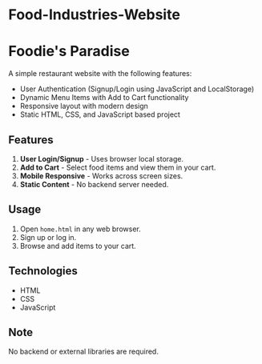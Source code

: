 # Food-Industries-Website
# Foodie's Paradise

A simple restaurant website with the following features:
- User Authentication (Signup/Login using JavaScript and LocalStorage)
- Dynamic Menu Items with Add to Cart functionality
- Responsive layout with modern design
- Static HTML, CSS, and JavaScript based project

## Features

1. **User Login/Signup** - Uses browser local storage.
2. **Add to Cart** - Select food items and view them in your cart.
3. **Mobile Responsive** - Works across screen sizes.
4. **Static Content** - No backend server needed.

## Usage

1. Open `home.html` in any web browser.
2. Sign up or log in.
3. Browse and add items to your cart.

## Technologies

- HTML
- CSS
- JavaScript

## Note

No backend or external libraries are required.
